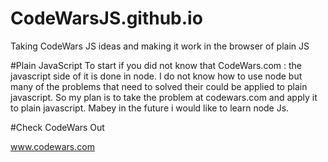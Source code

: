 # CodeWarsJS.github.io
Taking CodeWars JS ideas and making it work in the browser of plain JS

#Plain JavaScript
To start if you did not know that CodeWars.com : the javascript side of it is done in node. I do not know how to use node but many of the problems that need to solved their could be applied to plain javascript. So my plan is to take the problem at codewars.com and apply it to plain javascript. Mabey in the future i would like to learn node Js.

#Check CodeWars Out

www.codewars.com

